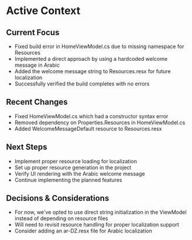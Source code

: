 # Active Context

## Current Focus
- Fixed build error in HomeViewModel.cs due to missing namespace for Resources
- Implemented a direct approach by using a hardcoded welcome message in Arabic
- Added the welcome message string to Resources.resx for future localization
- Successfully verified the build completes with no errors

## Recent Changes
- Fixed HomeViewModel.cs which had a constructor syntax error
- Removed dependency on Properties.Resources in HomeViewModel.cs
- Added WelcomeMessageDefault resource to Resources.resx

## Next Steps
- Implement proper resource loading for localization
- Set up proper resource generation in the project
- Verify UI rendering with the Arabic welcome message
- Continue implementing the planned features

## Decisions & Considerations
- For now, we've opted to use direct string initialization in the ViewModel instead of depending on resource files
- Will need to revisit resource handling for proper localization support
- Consider adding an ar-DZ.resx file for Arabic localization
